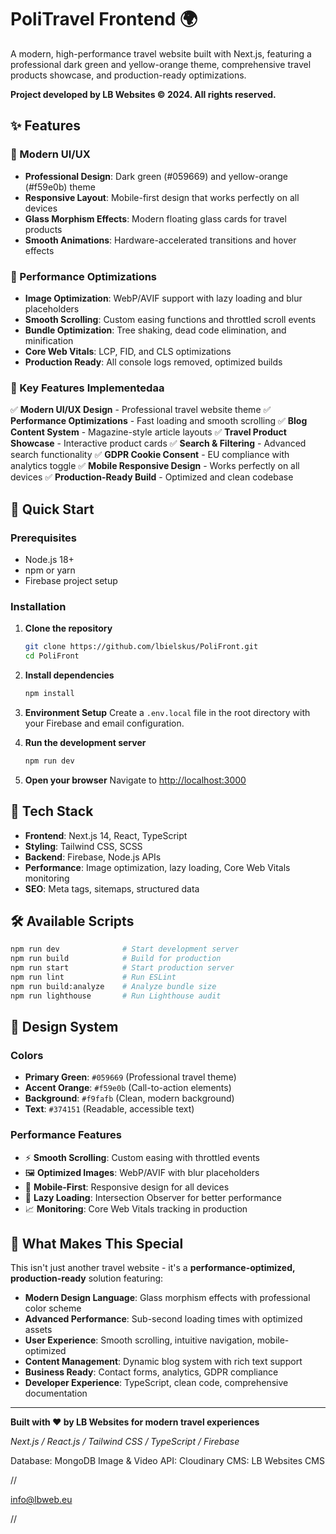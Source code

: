 # PoliTravel Frontend 🌍

A modern, high-performance travel website built with Next.js, featuring a professional dark green and yellow-orange theme, comprehensive travel products showcase, and production-ready optimizations.

**Project developed by LB Websites © 2024. All rights reserved.**

## ✨ Features

### 🎨 Modern UI/UX

- **Professional Design**: Dark green (#059669) and yellow-orange (#f59e0b) theme
- **Responsive Layout**: Mobile-first design that works perfectly on all devices
- **Glass Morphism Effects**: Modern floating glass cards for travel products
- **Smooth Animations**: Hardware-accelerated transitions and hover effects

### 🚀 Performance Optimizations

- **Image Optimization**: WebP/AVIF support with lazy loading and blur placeholders
- **Smooth Scrolling**: Custom easing functions and throttled scroll events
- **Bundle Optimization**: Tree shaking, dead code elimination, and minification
- **Core Web Vitals**: LCP, FID, and CLS optimizations
- **Production Ready**: All console logs removed, optimized builds

### 🌟 Key Features Implementedaa

✅ **Modern UI/UX Design** - Professional travel website theme
✅ **Performance Optimizations** - Fast loading and smooth scrolling
✅ **Blog Content System** - Magazine-style article layouts
✅ **Travel Product Showcase** - Interactive product cards
✅ **Search & Filtering** - Advanced search functionality
✅ **GDPR Cookie Consent** - EU compliance with analytics toggle
✅ **Mobile Responsive Design** - Works perfectly on all devices
✅ **Production-Ready Build** - Optimized and clean codebase

## 🚀 Quick Start

### Prerequisites

- Node.js 18+
- npm or yarn
- Firebase project setup

### Installation

1. **Clone the repository**

   ```bash
   git clone https://github.com/lbielskus/PoliFront.git
   cd PoliFront
   ```

2. **Install dependencies**

   ```bash
   npm install
   ```

3. **Environment Setup**
   Create a `.env.local` file in the root directory with your Firebase and email configuration.

4. **Run the development server**

   ```bash
   npm run dev
   ```

5. **Open your browser**
   Navigate to [http://localhost:3000](http://localhost:3000)

## 📁 Tech Stack

- **Frontend**: Next.js 14, React, TypeScript
- **Styling**: Tailwind CSS, SCSS
- **Backend**: Firebase, Node.js APIs
- **Performance**: Image optimization, lazy loading, Core Web Vitals monitoring
- **SEO**: Meta tags, sitemaps, structured data

## 🛠 Available Scripts

```bash
npm run dev              # Start development server
npm run build            # Build for production
npm run start            # Start production server
npm run lint             # Run ESLint
npm run build:analyze    # Analyze bundle size
npm run lighthouse       # Run Lighthouse audit
```

## 🎨 Design System

### Colors

- **Primary Green**: `#059669` (Professional travel theme)
- **Accent Orange**: `#f59e0b` (Call-to-action elements)
- **Background**: `#f9fafb` (Clean, modern background)
- **Text**: `#374151` (Readable, accessible text)

### Performance Features

- ⚡ **Smooth Scrolling**: Custom easing with throttled events
- 🖼️ **Optimized Images**: WebP/AVIF with blur placeholders
- 📱 **Mobile-First**: Responsive design for all devices
- 🔄 **Lazy Loading**: Intersection Observer for better performance
- 📈 **Monitoring**: Core Web Vitals tracking in production

## 🌟 What Makes This Special

This isn't just another travel website - it's a **performance-optimized, production-ready** solution featuring:

- **Modern Design Language**: Glass morphism effects with professional color scheme
- **Advanced Performance**: Sub-second loading times with optimized assets
- **User Experience**: Smooth scrolling, intuitive navigation, mobile-optimized
- **Content Management**: Dynamic blog system with rich text support
- **Business Ready**: Contact forms, analytics, GDPR compliance
- **Developer Experience**: TypeScript, clean code, comprehensive documentation

---

**Built with ❤️ by LB Websites for modern travel experiences**

_Next.js / React.js / Tailwind CSS / TypeScript / Firebase_

Database: MongoDB
Image & Video API: Cloudinary
CMS: LB Websites CMS

//

info@lbweb.eu

//
